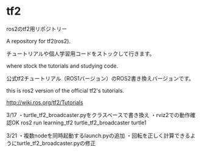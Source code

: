 # tf2
ros2のtf2用リポジトリー

A repository for tf2(ros2).

チュートリアルや個人学習用コードをストックして行きます。

where stock the tutorials and studying code.

公式tf2チュートリアル（ROS1バージョン）のROS2書き換えバージョンです。

this is ros2 version of the official tf2's tutorials.

http://wiki.ros.org/tf2/Tutorials

3/17
・turtle_tf2_broadcaster.pyをクラスベースで書き換え
・rviz2での動作確認OK 
  ros2 run learning_tf2 turtle_tf2_broadcaster turtle1
  
3/21
・複数nodeを同時起動するlaunch.pyの追加
・回転を正しく計算できるようにturtle_tf2_broadcaster.pyの修正
